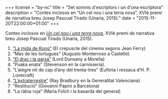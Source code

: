 +++
license = "by-nc"
title = "Set somnis d'escriptors i un d'una escriptora"
description = "Contes inclosos en “Un cel nou i una terra nova”, XVIè premi de narrativa breu Josep Pascual Tirado (Unaria, 2015)."
date = "2015-11-20T22:00:00+01:00"
+++

Contes inclosos en [*Un cel nou i una terra nova*](/llibres/uncelnouiunaterranova/), XVIè premi de narrativa breu Josep Pascual Tirado (Unaria, 2015).

1. [“La mida de Kong”](lamidadekong) (El crepuscle del cinema segons Jean Ferry)
2. “Mas de les tortugues” (Augusto Monterroso a Castelló)
3. [“El drac i la garsa”](dunsanymorella) (Lord Dunsany a Morella)
4. “Puaka enata” (Stevenson en la carnisseria).
5. “L’alegre nit de cap d’any del trenta-tres” (Eufòria i ressaca d’H. P. Lovecraft)
6. [“L’extraterrestre”](extraterrestre) (Ray Bradbury en la Generalitat Valenciana)
7. “Restitució” (Giovanni Papini a Barcelona)
8. “La ràbia roja” (Maria Folch i la basarda del general)







